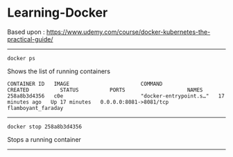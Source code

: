 # Learning-Docker
Based upon : https://www.udemy.com/course/docker-kubernetes-the-practical-guide/

---

`docker ps`

Shows the list of running containers

```
CONTAINER ID   IMAGE                       COMMAND                  CREATED          STATUS          PORTS                    NAMES
258a8b3d4356   c0e                         "docker-entrypoint.s…"   17 minutes ago   Up 17 minutes   0.0.0.0:8081->8081/tcp   flamboyant_faraday
```

---

`docker stop 258a8b3d4356`

Stops a running container

---

